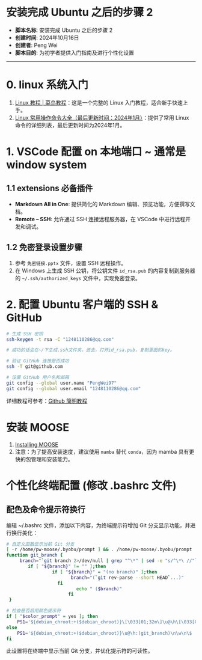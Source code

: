 # 安装完成 Ubuntu 之后的步骤 2

- **脚本名称**: 安装完成 Ubuntu 之后的步骤 2
- **创建时间**: 2024年10月16日
- **创建者**: Peng Wei
- **脚本目的**: 为初学者提供入门指南及进行个性化设置

---


# 0. linux 系统入门
1. [Linux 教程 | 菜鸟教程](https://www.runoob.com/linux/linux-tutorial.html)：这是一个完整的 Linux 入门教程，适合新手快速上手。
2. [Linux 常用操作命令大全（最后更新时间：2024年1月）](https://blog.csdn.net/m0_46422300/article/details/104645072)：提供了常用 Linux 命令的详细列表，最后更新时间为2024年1月。

# 1. VSCode 配置 on 本地端口 ~ 通常是 window system

## 1.1 extensions 必备插件
- **Markdown All in One**: 提供简化的 Markdown 编辑、预览功能，方便撰写文档。
- **Remote – SSH**: 允许通过 SSH 连接远程服务器，在 VSCode 中进行远程开发和调试。

## 1.2 免密登录设置步骤
1. 参考 `免密链接.pptx` 文件，设置 SSH 远程操作。
2. 在 Windows 上生成 SSH 公钥，将公钥文件 `id_rsa.pub` 的内容复制到服务器的 `~/.ssh/authorized_keys` 文件中，实现免密登录。

# 2. 配置 Ubuntu 客户端的 SSH & GitHub
```bash
# 生成 SSH 密钥
ssh-keygen -t rsa -C "1248110286@qq.com"

# 成功的话会在~/下生成.ssh文件夹，进去，打开id_rsa.pub，复制里面的key。

# 验证 GitHub 连接是否成功
ssh -T git@github.com

# 设置 GitHub 用户名和邮箱
git config --global user.name "PengWei97"
git config --global user.email "1248110286@qq.com"
```
详细教程可参考：[Github 简明教程](https://www.runoob.com/w3cnote/git-guide.html)

# 安装 MOOSE
1. [Installing MOOSE](https://mooseframework.inl.gov/getting_started/installation/conda.html)
2. 注意：为了提高安装速度，建议使用 `mamba` 替代 `conda`，因为 mamba 具有更快的包管理和安装能力。

# 个性化终端配置 (修改 .bashrc 文件)

## 配色及命令提示符换行
编辑 ~/.bashrc 文件，添加以下内容，为终端提示符增加 Git 分支显示功能，并进行换行美化：
```bash
# 自定义函数显示当前 Git 分支
[ -r /home/pw-moose/.byobu/prompt ] && . /home/pw-moose/.byobu/prompt   #byobu-prompt#
function git_branch {
     branch="`git branch 2>/dev/null | grep "^\*" | sed -e "s/^\*\ //"`"
        if [ "${branch}" != "" ];then
                 if [ "${branch}" = "(no branch)" ];then
                        branch="(`git rev-parse --short HEAD`...)"
                   fi
                          echo " ($branch)"
                       fi
 }

# 检查是否启用颜色提示符
if [ "$color_prompt" = yes ]; then
    PS1='${debian_chroot:+($debian_chroot)}\[\033[01;32m\]\u@\h\[\033[00m\]:\[\033[01;34m\]$(git_branch)\n\[\033[01;36m\]\w\[\033[01;31m\]\n\$ '
else
    PS1='${debian_chroot:+($debian_chroot)}\u@\h:(git_branch)\n\w\n\$ '
fi
```
此设置将在终端中显示当前 Git 分支，并优化提示符的可读性。
